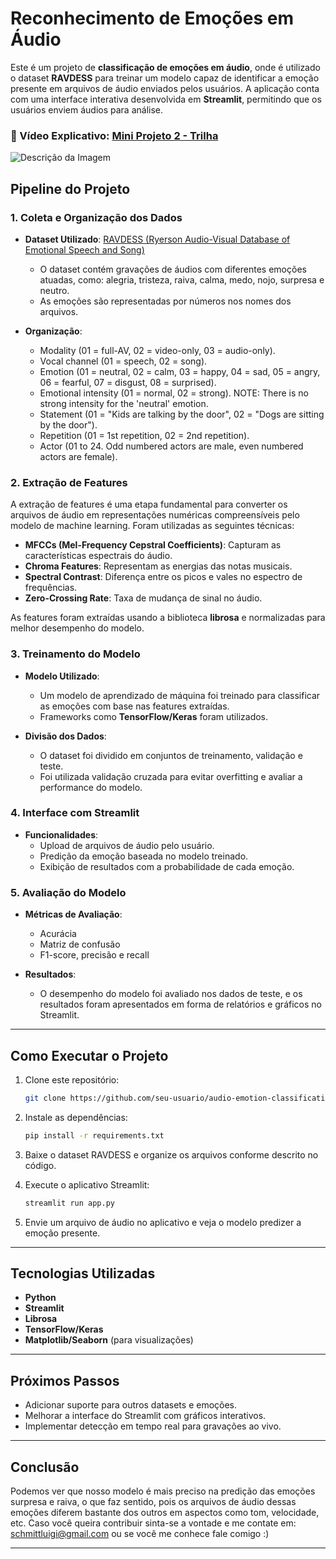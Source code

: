 # Reconhecimento de Emoções em Áudio

Este é um projeto de **classificação de emoções em áudio**, onde é utilizado o dataset **RAVDESS** para treinar um modelo capaz de identificar a emoção presente em arquivos de áudio enviados pelos usuários. A aplicação conta com uma interface interativa desenvolvida em **Streamlit**, permitindo que os usuários enviem áudios para análise.

### 🎥 Vídeo Explicativo: [Mini Projeto 2 - Trilha](https://www.youtube.com/watch?v=xf8GMCGjloQ&ab_channel=LuigiSchmitt)

![Descrição da Imagem](https://i.imgur.com/33MqEWQ.png)

## Pipeline do Projeto

### 1. Coleta e Organização dos Dados

- **Dataset Utilizado**: [RAVDESS (Ryerson Audio-Visual Database of Emotional Speech and Song)](https://zenodo.org/record/1188976)
  - O dataset contém gravações de áudios com diferentes emoções atuadas, como: alegria, tristeza, raiva, calma, medo, nojo, surpresa e neutro.
  - As emoções são representadas por números nos nomes dos arquivos.

- **Organização**:
  - Modality (01 = full-AV, 02 = video-only, 03 = audio-only).
  - Vocal channel (01 = speech, 02 = song).
  - Emotion (01 = neutral, 02 = calm, 03 = happy, 04 = sad, 05 = angry, 06 = fearful, 07 = disgust, 08 = surprised).
  - Emotional intensity (01 = normal, 02 = strong). NOTE: There is no strong intensity for the 'neutral' emotion.
  - Statement (01 = "Kids are talking by the door", 02 = "Dogs are sitting by the door").
  - Repetition (01 = 1st repetition, 02 = 2nd repetition).
  - Actor (01 to 24. Odd numbered actors are male, even numbered actors are female).

### 2. Extração de Features

A extração de features é uma etapa fundamental para converter os arquivos de áudio em representações numéricas compreensíveis pelo modelo de machine learning. Foram utilizadas as seguintes técnicas:

- **MFCCs (Mel-Frequency Cepstral Coefficients)**: Capturam as características espectrais do áudio.
- **Chroma Features**: Representam as energias das notas musicais.
- **Spectral Contrast**: Diferença entre os picos e vales no espectro de frequências.
- **Zero-Crossing Rate**: Taxa de mudança de sinal no áudio.

As features foram extraídas usando a biblioteca **librosa** e normalizadas para melhor desempenho do modelo.

### 3. Treinamento do Modelo

- **Modelo Utilizado**:
  - Um modelo de aprendizado de máquina foi treinado para classificar as emoções com base nas features extraídas.
  - Frameworks como **TensorFlow/Keras** foram utilizados.

- **Divisão dos Dados**:
  - O dataset foi dividido em conjuntos de treinamento, validação e teste.
  - Foi utilizada validação cruzada para evitar overfitting e avaliar a performance do modelo.

### 4. Interface com Streamlit

- **Funcionalidades**:
  - Upload de arquivos de áudio pelo usuário.
  - Predição da emoção baseada no modelo treinado.
  - Exibição de resultados com a probabilidade de cada emoção.

### 5. Avaliação do Modelo

- **Métricas de Avaliação**:
  - Acurácia
  - Matriz de confusão
  - F1-score, precisão e recall

- **Resultados**:
  - O desempenho do modelo foi avaliado nos dados de teste, e os resultados foram apresentados em forma de relatórios e gráficos no Streamlit.

---

## Como Executar o Projeto

1. Clone este repositório:
   ```bash
   git clone https://github.com/seu-usuario/audio-emotion-classification.git
   ```

2. Instale as dependências:
   ```bash
   pip install -r requirements.txt
   ```

3. Baixe o dataset RAVDESS e organize os arquivos conforme descrito no código.

4. Execute o aplicativo Streamlit:
   ```bash
   streamlit run app.py
   ```

5. Envie um arquivo de áudio no aplicativo e veja o modelo predizer a emoção presente.

---

## Tecnologias Utilizadas

- **Python**
- **Streamlit**
- **Librosa**
- **TensorFlow/Keras**
- **Matplotlib/Seaborn** (para visualizações)

---

## Próximos Passos

- Adicionar suporte para outros datasets e emoções.
- Melhorar a interface do Streamlit com gráficos interativos.
- Implementar detecção em tempo real para gravações ao vivo.

---

## Conclusão
Podemos ver que nosso modelo é mais preciso na predição das emoções surpresa e raiva, o que faz sentido, pois os arquivos de áudio dessas emoções diferem bastante dos outros em aspectos como tom, velocidade, etc. Caso você queira contribuir sinta-se a vontade e me contate em: schmittluigi@gmail.com ou se você me conhece fale comigo :)

---

